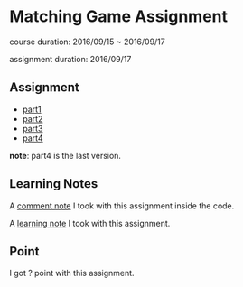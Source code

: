# Matching Game Assignment

course duration: 2016/09/15 ~ 2016/09/17

assignment duration: 2016/09/17

## Assignment

- [part1](matching-game-part1.html)
- [part2](matching-game-part2.html)
- [part3](matching-game-part3.html)
- [part4](matching-game-part4.html)

**note**: part4 is the last version.

## Learning Notes

A [comment note](part2-with-note.html) I took with this assignment inside the code.

A [learning note](learning-notes.md) I took with this assignment.

## Point

I got ? point with this assignment.
